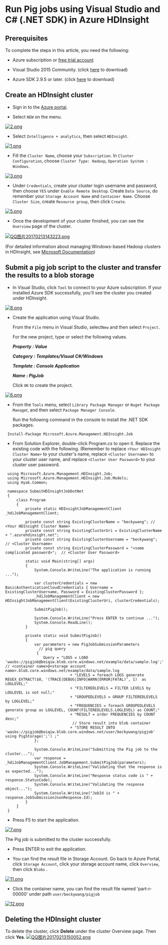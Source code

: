 # Run Pig jobs using Visual Studio and C# (.NET SDK) in Azure HDInsight
## Prerequisites

To complete the steps in this article, you need the following:
  
* Azure subscription or [free trial account](https://azure.microsoft.com/en-us/free/)

* Visual Studio 2015 Community. (click [here](https://www.visualstudio.com/downloads/) to download)

* Azure SDK 2.9.5 or later. (click [here](https://www.microsoft.com/en-us/download/details.aspx?id=54289) to download)

## Create an HDInsight cluster
  * Sign in to the [Azure portal](https://portal.azure.com/).

  * Select `NEW` on the menu.

[![2.png](https://s18.postimg.org/hyu7el4zd/image.png)](https://postimg.org/image/v2zrr9x11/)

  * Select `Intelligence + analytics`, then select `HDInsight`.

[![1.png](https://s14.postimg.org/nmtgy0r1d/image.png)](https://postimg.org/image/y9na3fz6l/)

  * Fill the `Cluster Name`, choose your `Subscription`. In `Cluster Configuration`, choose `Cluster Type: Hadoop`, `Operation System : Windows`.

[![3.png](https://s22.postimg.org/yv8arb4z5/image.png)](https://postimg.org/image/z7zoxhn8t/)

  * Under `Credentials`, create your cluster login username and password, then choose `YES` under `Enable Remote Desktop`. 
Create `Data Source`, do remember your `Storage Account Name` and `Container Name`. Choose `Cluster Size`, create `Resource group`, then click `Create`.

[![5.png](https://s32.postimg.org/com31b7k5/image.png)](https://postimg.org/image/bmbwiroqp/)

  * Once the development of your cluster finished, you can see the `Overview` page of the cluster.

[![QQ图片20170213143223.png](https://s2.postimg.org/a0wr1bgax/QQ_20170213143223.png)](https://postimg.org/image/3n7ny2bet/)

(For detailed information about managing Windows-based Hadoop clusters in HDInsight, see [Microsoft Documentation](https://docs.microsoft.com/en-us/azure/hdinsight/hdinsight-administer-use-management-portal#connect-to-clusters-using-rdp))
## Submit a pig job script to the cluster and transfer the results to a blob storage

  * In Visual Studio, click `Tool` to connect to your Azure subscription. If your installed Azure SDK successfully, you'll see the cluster you created under HDInsight.

[![8.png](https://s28.postimg.org/5hquud9j1/image.png)](https://postimg.org/image/6wsfj3am1/)

  * Create the application using Visual Studio.

    From the `File` menu in Visual Studio, select`New` and then select `Project`.

    For the new project, type or select the following values.

    **_Property	: Value_**

    **_Category	: Templates/Visual C#/Windows_**

    **_Template	: Console Application_**

    **_Name : PigJob_**
    
    Click `OK` to create the project.

[![6.png](https://s2.postimg.org/3xblhe0c9/image.png)](https://postimg.org/image/wzpvk7mlx/)

  * From the `Tools` menu, select `Library Package Manager` or `Nuget Package Manage`r, and then select `Package Manager Console`.

    Run the following command in the console to install the .NET SDK packages.
```
 Install-Package Microsoft.Azure.Management.HDInsight.Job
```
  * From Solution Explorer, double-click Program.cs to open it. Replace the existing code with the following. (Remember to replace `<Your HDInsight Cluster Name>` to your cluster's name, replace `<Cluster Username>` to your cluster user name, and  replace `<Cluster User Password>` to your cluster user password.

```
 using Microsoft.Azure.Management.HDInsight.Job;
 using Microsoft.Azure.Management.HDInsight.Job.Models;
 using Hyak.Common;

 namespace SubmitHDInsightJobDotNet
 {
     class Program
     {
         private static HDInsightJobManagementClient _hdiJobManagementClient;

         private const string ExistingClusterName = "beckywang"; // <Your HDInsight Cluster Name>
         private const string ExistingClusterUri = ExistingClusterName + ".azurehdinsight.net";
         private const string ExistingClusterUsername = "beckywang";  // <Cluster Username>
         private const string ExistingClusterPassword = "<some complicated password>";  // <Cluster User Password>

         static void Main(string[] args)
         {
             System.Console.WriteLine("The application is running ...");

             var clusterCredentials = new BasicAuthenticationCloudCredentials { Username = ExistingClusterUsername, Password = ExistingClusterPassword };
             _hdiJobManagementClient = new HDInsightJobManagementClient(ExistingClusterUri, clusterCredentials);

             SubmitPigJob();

             System.Console.WriteLine("Press ENTER to continue ...");
             System.Console.ReadLine();
         }

         private static void SubmitPigJob()
         {
             var parameters = new PigJobSubmissionParameters
               // pig query
              {
                 Query = "LOGS = LOAD 'wasbs://pigjob@beiqiw.blob.core.windows.net/example/data/sample.log';" // <container name>@<storage account name>.blob.core.windows.net/example/data/sample.log
                             + "LEVELS = foreach LOGS generate REGEX_EXTRACT($0, '(TRACE|DEBUG|INFO|WARN|ERROR|FATAL)', 1)  as LOGLEVEL;"
                             + "FILTEREDLEVELS = FILTER LEVELS by LOGLEVEL is not null;"
                             + "GROUPEDLEVELS = GROUP FILTEREDLEVELS by LOGLEVEL;"
                             + "FREQUENCIES = foreach GROUPEDLEVELS generate group as LOGLEVEL, COUNT(FILTEREDLEVELS.LOGLEVEL) as COUNT;"
                             + "RESULT = order FREQUENCIES by COUNT desc;"
                              // Store result into blob container
                             + "STORE RESULT INTO 'wasbs://pigjob@beiqiw.blob.core.windows.net/user/beckywang/pigjob' using PigStorage(';') ;"
             };

             System.Console.WriteLine("Submitting the Pig job to the cluster...");
             var response = _hdiJobManagementClient.JobManagement.SubmitPigJob(parameters);
             System.Console.WriteLine("Validating that the response is as expected...");
             System.Console.WriteLine("Response status code is " + response.StatusCode);
             System.Console.WriteLine("Validating the response object...");
             System.Console.WriteLine("JobId is " + response.JobSubmissionJsonResponse.Id);
         }
     }
 }

```

  * Press F5 to start the application.

[![7.png](https://s24.postimg.org/yh8e1h739/image.png)](https://postimg.org/image/ld2tosf1d/)

  The Pig job is submitted to the cluster successfully.

  * Press ENTER to exit the application.

  * You can find the result file in Storage Account. Go back to Azure Portal, click `Storage Account`, click your storage account name, click `Overview`, then click `Blobs` .

[![11.png](https://s31.postimg.org/49wnxiumj/image.png)](https://postimg.org/image/49wnxiumf/)

  * Click the container name, you can find the result file named 'part-r-00000' under path `user/beckywang/pigjob`

[![12.png](https://s2.postimg.org/484afloxl/image.png)](https://postimg.org/image/8h90hrs6t/)

## Deleting the HDInsight cluster

To delete the cluster, click **Delete** under the cluster Overview page. Then click **Yes**.
[![QQ图片20170213150052.png](https://s31.postimg.org/ynrdtkdbf/QQ_20170213150052.png)](https://postimg.org/image/hzzvr2ijr/)
